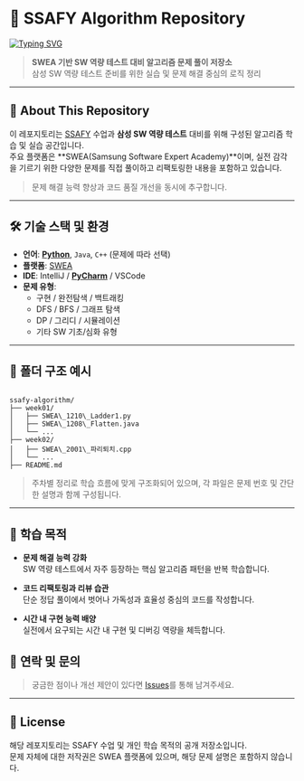 
# 📘 SSAFY Algorithm Repository

[![Typing SVG](https://readme-typing-svg.demolab.com?font=Fira+Code&pause=1000&width=435&lines=+preparing+for++SWEA)](https://git.io/typing-svg)

> **SWEA 기반 SW 역량 테스트 대비 알고리즘 문제 풀이 저장소**  
> 삼성 SW 역량 테스트 준비를 위한 실습 및 문제 해결 중심의 로직 정리

---

## 📌 About This Repository

이 레포지토리는 [SSAFY](https://www.ssafy.com/) 수업과 **삼성 SW 역량 테스트** 대비를 위해 구성된 알고리즘 학습 및 실습 공간입니다.  
주요 플랫폼은 **SWEA(Samsung Software Expert Academy)**이며, 실전 감각을 기르기 위한 다양한 문제를 직접 풀이하고 리팩토링한 내용을 포함하고 있습니다.

> 문제 해결 능력 향상과 코드 품질 개선을 동시에 추구합니다.

---

## 🛠️ 기술 스택 및 환경

- **언어**: <ins>**Python**</ins>, `Java`, `C++` (문제에 따라 선택)
- **플랫폼**: [SWEA](https://swexpertacademy.com/)
- **IDE**: IntelliJ / <ins>**PyCharm**</ins> / VSCode
- **문제 유형**:
  - 구현 / 완전탐색 / 백트래킹
  - DFS / BFS / 그래프 탐색
  - DP / 그리디 / 시뮬레이션
  - 기타 SW 기초/심화 유형

---

## 📁 폴더 구조 예시

```

ssafy-algorithm/
├── week01/
│   ├── SWEA\_1210\_Ladder1.py
│   ├── SWEA\_1208\_Flatten.java
│   └── ...
├── week02/
│   ├── SWEA\_2001\_파리퇴치.cpp
│   └── ...
├── README.md

```

> 주차별 정리로 학습 흐름에 맞게 구조화되어 있으며, 각 파일은 문제 번호 및 간단한 설명과 함께 구성됩니다.

---

## 🧠 학습 목적

- **문제 해결 능력 강화**  
  SW 역량 테스트에서 자주 등장하는 핵심 알고리즘 패턴을 반복 학습합니다.
  
- **코드 리팩토링과 리뷰 습관**  
  단순 정답 풀이에서 벗어나 가독성과 효율성 중심의 코드를 작성합니다.
  
- **시간 내 구현 능력 배양**  
  실전에서 요구되는 시간 내 구현 및 디버깅 역량을 체득합니다.
  
## 📮 연락 및 문의

> 궁금한 점이나 개선 제안이 있다면 [Issues](https://github.com/Migong0311/ssafy-algorithm/issues)를 통해 남겨주세요.

---

## 📑 License

해당 레포지토리는 SSAFY 수업 및 개인 학습 목적의 공개 저장소입니다.  
문제 자체에 대한 저작권은 SWEA 플랫폼에 있으며, 해당 문제 설명은 포함하지 않습니다.


